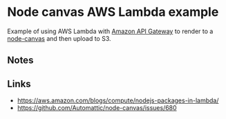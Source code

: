 # Node canvas AWS Lambda example

Example of using AWS Lambda with [Amazon API Gateway](https://aws.amazon.com/api-gateway/) to render to a [node-canvas](https://github.com/Automattic/node-canvas) and then upload to S3.

## Notes



## Links

* https://aws.amazon.com/blogs/compute/nodejs-packages-in-lambda/
* https://github.com/Automattic/node-canvas/issues/680
